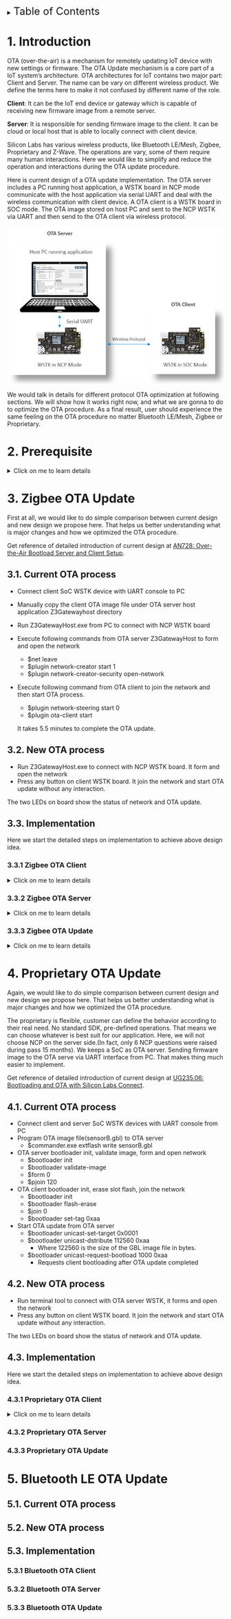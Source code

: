 <details>
<summary><font size=5>Table of Contents</font> </summary>

- [1. Introduction](#1-introduction)
- [2. Prerequisite](#2-prerequisite)
  - [2.1 Hardware requirement](#21-hardware-requirement)
  - [2.2 Software requirement](#22-software-requirement)
- [3. Zigbee OTA Update](#3-zigbee-ota-update)
  - [3.1. Current OTA process](#31-current-ota-process)
  - [3.2. New OTA process](#32-new-ota-process)
  - [3.3. Implementation](#33-implementation)
    - [3.3.1 Zigbee OTA Client](#331-zigbee-ota-client)
    - [3.3.2 Zigbee OTA Server](#332-zigbee-ota-server)
    - [3.3.3 Zigbee OTA Update](#333-zigbee-ota-update)
- [4. Proprietary OTA Update](#4-proprietary-ota-update)
  - [4.1. Current OTA process](#41-current-ota-process)
  - [4.2. New OTA process](#42-new-ota-process)
  - [4.3. Implementation](#43-implementation)
    - [4.3.1 Proprietary OTA Client](#431-proprietary-ota-client)
    - [4.3.2 Proprietary OTA Server](#432-proprietary-ota-server)
    - [4.3.3 Proprietary OTA Update](#433-proprietary-ota-update)
- [5. Bluetooth LE OTA Update](#5-bluetooth-le-ota-update)
  - [5.1. Current OTA process](#51-current-ota-process)
  - [5.2. New OTA process](#52-new-ota-process)
  - [5.3. Implementation](#53-implementation)
    - [5.3.1 Bluetooth OTA Client](#531-bluetooth-ota-client)
    - [5.3.2 Bluetooth OTA Server](#532-bluetooth-ota-server)
    - [5.3.3 Bluetooth OTA Update](#533-bluetooth-ota-update)

</details>


# 1. Introduction
OTA (over-the-air) is a mechanism for remotely updating IoT device with new settings or firmware. The OTA Update mechanism is a core part of a IoT system’s architecture. OTA architectures for IoT contains two major part: Client and Server. The name can be vary on different wireless product. We define the terms here to make it not confused by different name of the role. 

__Client__: It can be the IoT end device or gateway which is capable of receiving new firmware image from a remote server. 

__Server__: It is responsible for sending firmware image to the client. It can be cloud or local host that is able to locally connect with client device. 

Silicon Labs has various wireless products, like Bluetooth LE/Mesh, Zigbee, Proprietary and Z-Wave. The operations are vary, some of them require many human interactions. Here we would like to simplify and reduce the operation and interactions during the OTA update procedure. 

Here is current design of a OTA update implementation. The OTA server includes a PC running host application, a WSTK board in NCP mode communicate with the host application via serial UART and deal with the wireless communication with client device. A OTA client is a WSTK board in SOC mode. The OTA image stored on host PC and sent to the NCP WSTK via UART and then send to the OTA client via wireless protocol.

<div align="center">
  <img src="files/CM-IoT-OTA-Update/ota-diagram.png">
</div> 

We would talk in details for different protocol OTA optimization at following sections. We will show how it works right now, and what we are gonna to do to optimize the OTA procedure. As a final result, user should experience the same feeling on the OTA procedure no matter Bluetooth LE/Mesh, Zigbee or Proprietary. 


# 2. Prerequisite 
<details> <summary>Click on me to learn details</summary>

## 2.1 Hardware requirement
* 2 WSTK main development boards
* 2 EFR32MG12 radio boards (BRD4162A)

The BRD4162A radio board supports three wireless protocols. Bluetooth LE/Mesh, Zigbee and Proprietary. It has large size of internal and external flash which is a very good platform match with requirement of the implementation here. 

<div align="center">
  <img src="files/CM-IoT-OTA-Update/wstk.png">  
</div> 


We will be using the LED0, LED1 as indicator of the status of network or OTA process. And The PB1 or PB0 to start the OTA procedure from the client device. 

## 2.2 Software requirement
**Simplicity Studio** is a free Eclipse-based Integrated Development Environment (IDE) and a collection of value-add tools provided by Silicon Labs. Developers can use Simplicity Studio to develop, debug and analyze their applications.  

**Wireless SDKs**. Please install latest Zigbee, Bluetooth and Proprietary SDK in Simplicity Studio. It generates or builds the software running on client or server side. The SDK version we are using in this article is "Gecko SDK Suite v2.7.2: 7.13.2.0, Bluetooth 2.13.0.0, EmberZNet 6.7.2.0, Flex 2.7.2.0, MCU 5.9.0.0". 

**Cygwin** is designed to let you take source code written to use POSIX APIs, and build them to run on Windows. The host app runs on server built with Cygwin.

Please take a reference at [Zigbee Preparatory Course](https://github.com/MarkDing/IoT-Developer-Boot-Camp/wiki/Zigbee-Preparatory-Course) for detailed description of software requirement. 
 
</details>

# 3. Zigbee OTA Update
First at all, we would like to do simple comparison between current design and new design we propose here. That helps us better understanding what is major changes and how we optimized the OTA procedure. 

Get reference of detailed introduction of current design at [AN728: Over-the-Air Bootload Server and Client Setup][AN728].

## 3.1. Current OTA process
* Connect client SoC WSTK device with UART console to PC
* Manually copy the client OTA image file under OTA server host application Z3Gatewayhost directory
* Run Z3GatewayHost.exe from PC to connect with NCP WSTK board
* Execute following commands from OTA server Z3GatewayHost to form and open the network
  * $net leave
  * $plugin network-creator start 1
  * $plugin network-creator-security open-network
* Execute following command from OTA client to join the network and then start OTA process. 
  * $plugin network-steering start 0
  * $plugin ota-client start

  It takes 5.5 minutes to complete the OTA update. 

## 3.2. New OTA process
* Run Z3GatewayHost.exe to connect with NCP WSTK board. It form and open the network
* Press any button on client WSTK board. It join the network and start OTA update without any interaction. 

The two LEDs on board show the status of network and OTA update. 


## 3.3. Implementation

Here we start the detailed steps on implementation to achieve above design idea. 
### 3.3.1 Zigbee OTA Client
<details> <summary>Click on me to learn details</summary>

For the design of OTA client. We would like to achieve following functionalities. 
* Press any button on board to start joining network and the OTA update
* LED1 ON indicates that the device has joined the network. LED OFF is opposite meaning
* LED0 Blinking indicates the OTA update in progress

A) Click on "New Project" in Simplicity Studio. Choose "Silicon Labs Zigbee", press Next; Choose "EmberZNet 6.7.2.0 GA SoC 6.7.2.0", press Next; Select "ZigbeeMinimal", press Next; Change the project name as "ZigbeeOTAClient", press Next and then press Finish. 

It open a ZigbeeOTAClient.isc which can config Zigbee related functionalities. There many Tabs on it for configuring different settings of project. 

B) In **ZCL Clusters** tab, Select ZCL device type as **HA devices->HA On/Off Switch**, Check the **Over the Air Bootloading ** client check box from Cluster List pane. The profile ID should be "Home automation (0x0104)"

<div align="center">
  <img src="files/CM-IoT-OTA-Update/2020-03-24-17-26-41.png">
</div> 

C) In **Printing and CLI** tab, Enable the **Compiled-in** and **Enabled at startup** checkboxes for the **Ota Bootload cluster** 

<div align="center">
  <img src="files/CM-IoT-OTA-Update/2020-03-24-16-52-38.png">
</div> 


D) In **Plugins** tab, Enable following plugins
* OTA Bootload Cluster Client
* OTA Bootload Cluster Client Policy
  *	Change the Firmware version to **0x100**. OTA update only works while the version number changed. 
* OTA Bootload Cluster Common Code
* OTA Bootload Cluster Storage Common Code
* OTA Cluster Platform Bootloader
* OTA Simple Storage Module
* OTA Simple Storage EEPROM Driver
  *	Set EEPROM Device Read-modify-write support to false
* EEPROM

<div align="center">
  <img src="files/CM-IoT-OTA-Update/2020-03-24-17-11-23.png">
</div> 

E) In **Callbacks** tab, enable **Hal Button Isr** because we are going to start the OTA update by pressing a button.

<div align="center">
  <img src="files/CM-IoT-OTA-Update/2020-03-24-17-24-12.png">
</div> 

F) In **Includes** tab, add steeringEventControl and its callback steeringEventHandler to manage the joining network operation.

<div align="center">
  <img src="files/CM-IoT-OTA-Update/2020-04-15-17-05-45.png">
</div> 

G) Click on the Generate button on top-right of ZigbeeOTAClient.isc to generate source code of the project

H) Open the ZigbeeOTAClient_callbacks.c and add following function

```c
EmberEventControl steeringEventControl;
/*
 * LED1 ON if the client device already joined the network. And start the OTA Update
 * If the client device is not in the network, start joining network process.
 */
void steeringEventHandler(void)
{
  emberAfCorePrintln("steeringEventHandler\n\r");
  emberEventControlSetInactive(steeringEventControl);

  if (emberAfNetworkState() == EMBER_JOINED_NETWORK) {
    halSetLed(BOARDLED1);
    otaStartStopClientCommand(true);
  } else {
    EmberStatus status = emberAfPluginNetworkSteeringStart();
    emberAfCorePrintln("%p network %p: 0x%X", "Join", "start", status);
  }
}

/* 
 * LED1 ON while button pressed. LED1 OFF while button released and active 
 * the event steeringEventControl 
 */
void emberAfHalButtonIsrCallback(int8u button, int8u state)
{
  halSetLed(BOARDLED1);
  if (state == BUTTON_RELEASED) {
    halClearLed(BOARDLED1);
    emberEventControlSetActive(steeringEventControl);
  }
}

/*
 * This callback is fired when the Network Steering plugin is complete
 * If the status is success, then LED1 ON, active event steeringEventControl
 * with 1000 ms delay, start the OTA update in the steeringEventHandler(). 
 */
void emberAfPluginNetworkSteeringCompleteCallback(EmberStatus status,
                                                  uint8_t totalBeacons,
                                                  uint8_t joinAttempts,
                                                  uint8_t finalState)
{
  emberAfCorePrintln("%p network %p: 0x%X", "Join", "complete", status);
  if (status == EMBER_SUCCESS) {
    halSetLed(BOARDLED1);
    emberEventControlSetDelayMS(steeringEventControl, 1000);
  }
}
```

I) Build the project and download the firmware image ZigbeeOTAUpdate.s37 into the client WSTK board. 

If you don't know how to process it. Please get detailed reference at [Download firmware Image][Flash-Image]

J) Generate client OTA image
We need to have a new client image file for OTA update. Just simply change the **firmware version** in "ZigbeeOTAClient.isc->Plugins->OTA Bootload Cluster Client Policy" to 0x200. 

<div align="center">
  <img src="files/CM-IoT-OTA-Update/2020-03-24-18-48-45.png">
</div> 

Generate the source code and build the project. Copy generated ZigbeeOTAClient.ota file to build/exe/ota-files under Z3GatewayHost project.

Python script can do this in automatic way. 

</details>

### 3.3.2 Zigbee OTA Server
<details> <summary>Click on me to learn details</summary>

For the design of OTA Server. We would like to achieve following functionalities.

* The PC host application Z3GatewayHost.exe automatic form and open the network to let client device join the network
* Z3GatewayHost.exe start OTA update according the request from client device. (It is default setting of current design)  

A) Click on "New Project" in Simplicity Studio. Choose "Silicon Labs Zigbee", press Next; Choose "EmberZNet 6.7.2.0 GA Host 6.7.2.0", press Next; Select "Z3Gateway", press Next; Keep project name as "Z3GatewayHost" unchanged, press Next and then press Finish.

It open a Z3GateHost.isc which can config Zigbee related functionalities. There many Tabs on it for configuring different settings of project. 

The OTA related plugins are enabled by default setting. We need to add several callback functions and event to enable automatic form and open network. 

B) In **Callbacks** tab, enable "Non-cluster related->Main Init" to active commissioning event to form or open network. Enabled "Plugin-specific callbacks->Complete" to active commissioning event to open network after forming network is done. 

<div align="center">
  <img src="files/CM-IoT-OTA-Update/2020-03-25-14-31-33.png">
</div> 

C) In **Includes** tab, add **commissioningEventControl** command and **commissioningEventHandler** callback to maintain form and open network. 

<div align="center">
  <img src="files/CM-IoT-OTA-Update/2020-03-25-15-22-08.png">
</div> 

D) Click on the Generate button on top-right of Z3GatewayHost.isc to generate source code of the project

E) Open the ZigbeeOTAClient_callbacks.c and add following function

```c
EmberEventControl commissioningEventControl;
/*
 * It active the commissioning event with 1000 ms delay
 */
void emberAfMainInitCallback(void)
{
  emberEventControlSetDelayMS(commissioningEventControl, 1000);
}
/*
 * It form network if network doesn't exist. It open the network 
 * if network exist to allow client device to join the network. 
 */
void commissioningEventHandler(void)
{
  EmberStatus status;

  emberAfCorePrintln("commissioningEventHandler\n\r");
  emberEventControlSetInactive(commissioningEventControl);
    
  status = emberAfNetworkState();
  emberAfCorePrintln("Network state = %d", status);

  if (status == EMBER_NO_NETWORK) {
    status = emberAfPluginNetworkCreatorStart(true); 
    emberAfCorePrintln("Form centralized network Start: 0x%X", status);
    return;
  }

  if (status == EMBER_JOINED_NETWORK) {
    status = emberAfPluginNetworkCreatorSecurityOpenNetwork();
    emberAfCorePrintln("Open network: 0x%X", status);
    return;
  }
}

/* 
 * This callback notifies the user that the network creation process has
 * completed successfully. It activate commissioning event to open the network
 * with 1000 ms delay.
 */
void emberAfPluginNetworkCreatorCompleteCallback(const EmberNetworkParameters *network,
                                                 bool usedSecondaryChannels)
{
  EmberStatus status;
  emberAfCorePrintln("emberAfPluginNetworkCreatorCompleteCallback");
  emberEventControlSetDelayMS(commissioningEventControl, 1000);
}

```

F) Build the Z3GatewayHost project under Cygwin terminal
Enter Z3GatewayHost project directory from Cygwin terminal, execute command
* $make -j8

<div align="center">
  <img src="files/CM-IoT-OTA-Update/2020-03-25-16-11-17.png">
</div> 

The Z3GatewayHost.exe has been generated at ./build/exe/ folder

</details>

### 3.3.3 Zigbee OTA Update
<details> <summary>Click on me to learn details</summary>

* Connect NCP WSTK and Client SoC WSTK to PC
* Run Z3GatewayHost.exe from PC, make sure new OTA image has been put under ./ota-files folder. 
  * ./build/exe/Z3GatewayHost.exe -p COM5
* Press any button on Client SoC WSTK start joining network and begin OTA update
  * The LED1 is ON while joined network. The LED0 keep rapidly blinking during OTA update procedure
  * The LEDs are OFF while OTA upgrade end response and reboot 
  * Wait one minute for client to complete the image update to application area. 

The below GIF shows the OTA update procedure

<div align="center">
  <img src="files/CM-IoT-OTA-Update/OTA-update.gif">
</div> 

</details>

# 4. Proprietary OTA Update
Again, we would like to do simple comparison between current design and new design we propose here. That helps us better understanding what is major changes and how we optimized the OTA procedure. 

The proprietary is flexible, customer can define the behavior according to their real need. No standard SDK, pre-defined operations. That means we can choose whatever is best suit for our application. Here, we will not choose NCP on the server side.(In fact, only 6 NCP questions were raised during pass 15 months). We keeps a SoC as OTA server. Sending firmware image to the OTA serve via UART interface from PC. That makes thing much easier to implement. 

Get reference of detailed introduction of current design at [UG235.06: Bootloading and OTA with Silicon Labs Connect][UG235.06].

## 4.1. Current OTA process
* Connect client and server SoC WSTK devices with UART console from PC
* Program OTA image file(sensorB.gbl) to OTA server
  * $commander.exe extflash write sensorB.gbl
* OTA server bootloader init, validate image, form and open network
  * $bootloader init
  * $bootloader validate-image
  * $form 0
  * $pjoin 120
* OTA client bootloader init, erase slot flash, join the network
  * $bootloader init
  * $bootloader flash-erase
  * $join 0
  * $bootloader set-tag 0xaa
* Start OTA update from OTA server
  * $bootloader unicast-set-target 0x0001
  * $bootloader unicast-dstribute 112560 0xaa  
    * Where 122560 is the size of the GBL image file in bytes. 
  * $bootloader unicast-request-bootload 1000 0xaa
    * Requests client bootloading after OTA update completed 
  

## 4.2. New OTA process
* Run terminal tool to connect with OTA server WSTK, it forms and open the network
* Press any button on client WSTK board. It join the network and start OTA update without any interaction. 

The two LEDs on board show the status of network and OTA update. 

## 4.3. Implementation
Here we start the detailed steps on implementation to achieve above design idea.
### 4.3.1 Proprietary OTA Client
<details> <summary>Click on me to learn details</summary>
Same as Zigbee OTA client. We would like to achieve following functionalities.

* Press any button on board to start joining network and the OTA update
* LED1 ON indicates that the device has joined the network. LED OFF is opposite meaning
* LED0 Blinking indicates the OTA update in progress

A) Click on "New Project" in Simplicity Studio. Choose "Silicon Labs Flex SDK", press Next; Choose "Connect(SoC):Sensor", press Next; Change the project name as "sensor", press Next and then press Finish.

It open a sensor.isc which can config Proprietary related functionalities. There many Tabs on it for configuring different settings of project.

B) In **Radio Configuration** tab, change the radio PHY to **Connect 2.4GHz OQPSK 2Mcps 250kbps** because the radio board we use is 2.4GHz. 

<div align="center">
  <img src="files/CM-IoT-OTA-Update/2020-04-15-17-27-22.png">
</div> 

C) In **Hal** tab, choose **Application** in Bootloader Configuration.

<div align="center">
  <img src="files/CM-IoT-OTA-Update/2020-04-15-17-11-14.png">
</div> 

D) In **Plugins** tab, 
* Enable following plugins
  * Bootloader Interface 
  * OTA Bootloader Test Common
  * OTA Unicast Bootloader Client 
  * OTA Unicast Bootloader Test 
* Disable Heartbeat plugin, it do nothing but toggling the LED1, we need the LED to indicate status.
  * Heartbeat

<div align="center">
  <img src="files/CM-IoT-OTA-Update/2020-04-15-17-25-14.png">
</div> 

E) In **Other** tab, add blinkEvent and buttonEvent to manage joining network operation and show the network status.

<div align="center">
  <img src="files/CM-IoT-OTA-Update/2020-04-15-17-32-54.png">
</div> 

F) Click on the Generate button on top-right of sensor.isc to generate source code of the project

G) Open flex-callbacks.c add following source codes and comment emberAfMainTickCallback() to release LED0

```C
EmberEventControl buttonEvent;
EmberEventControl blinkEvent;
static bool flash_is_erased = false;

void bootloaderFlashEraseCommand(void);
void bootloaderInitCommand(void);

/*
 * Join the network
 */
EmberStatus joinNetwork(void)
{
  EmberStatus status;
  EmberNetworkParameters parameters;

  emberSetSecurityKey(&securityKey);

  MEMSET(&parameters, 0, sizeof(EmberNetworkParameters));
  parameters.radioTxPower = txPower;
  parameters.radioChannel = 0;
  parameters.panId = SENSOR_SINK_PAN_ID;

  emberClearSelectiveJoinPayload();

  status = emberJoinNetwork(EMBER_STAR_END_DEVICE, &parameters);
  emberAfCorePrintln("join end device 0x%x", status);
  return status;
}

/*
 * Device joined network: LED1 ON, LED0 blinking
 * Device no network: LED1 OFF, LED0 OFF
 */
void blinkHandler(void){
  if (EMBER_JOINED_NETWORK == emberNetworkState()) {
    halSetLed(BOARDLED1);
    halToggleLed(BOARDLED0);
  } else {
    halClearLed(BOARDLED1);
    halClearLed(BOARDLED0);
  }
  emberEventControlSetDelayMS(blinkEvent, 300);
}

/*
 * It erase the slot flash for the first boot up.
 * Start joining the network if the device no network
 */
void buttonHandler(void)
{
  emberEventControlSetInactive(buttonEvent);

  if (flash_is_erased == false) {
    bootloaderInitCommand();
    bootloaderFlashEraseCommand();
	  flash_is_erased = true;
    emberEventControlSetDelayMS(blinkEvent, 300);
  }
  if (EMBER_NO_NETWORK == emberNetworkState()){
    joinNetwork();
  }
}

/*
 * LED1 ON while button pressed. LED1 OFF while button released.
 * And then active buttonEvent
 */
void halButtonIsr(uint8_t button, uint8_t state)
{
  halSetLed(BOARDLED1);
  if (state == BUTTON_RELEASED) {
    halClearLed(BOARDLED1);
    emberEventControlSetActive(buttonEvent);
  }
}

void emberAfMainTickCallback(void)
{
  #ifndef UNIX_HOST
//  if (emberStackIsUp()) {
//    halSetLed(NETWORK_UP_LED);
//  } else {
//    halClearLed(NETWORK_UP_LED);
//  }
  #endif
}
```

H) Build the project and download the firmware image sensor.s37 into the client WSTK board. 

If you don't know how to process it. Please get detailed reference at [Download firmware Image][Flash-Image]

I) Generate client OTA image
 Make any changes in the source code and build the project to generate OTA image sensor.gbl. 

</details>

### 4.3.2 Proprietary OTA Server
### 4.3.3 Proprietary OTA Update

# 5. Bluetooth LE OTA Update
## 5.1. Current OTA process
## 5.2. New OTA process
## 5.3. Implementation
### 5.3.1 Bluetooth OTA Client
### 5.3.2 Bluetooth OTA Server
### 5.3.3 Bluetooth OTA Update



[AN728]:https://www.silabs.com/documents/public/application-notes/an728-ota-client-server-setup.pdf
[UG235.06]:https://www.silabs.com/documents/public/user-guides/ug235-06-bootloading-and-ota-with-connect.pdf
[Flash-Image]:https://github.com/MarkDing/IoT-Developer-Boot-Camp/wiki/Flashing-Image